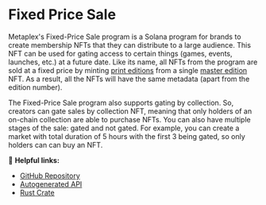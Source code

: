 # Fixed Price Sale

Metaplex's Fixed-Price Sale program is a Solana program for brands to create membership NFTs that they can distribute to a large audience. This NFT can be used for gating access to certain things (games, events, launches, etc.) at a future date.
Like its name, all NFTs from the program are sold at a fixed price by minting [print editions](/resources/definitions#print) from a single [master edition](/resources/definitions#master-edition) NFT. As a result, all the NFTs will have the same metadata (apart from the edition number). 

The Fixed-Price Sale program also supports gating by collection. So, creators can gate sales by collection NFT, meaning that only holders of an on-chain collection are able to purchase NFTs. You can also have multiple stages of the sale: gated and not gated. For example, you can create a market with total duration of 5 hours with the first 3 being gated, so only holders can can buy an NFT.

🔗 **Helpful links:**

- [GitHub Repository](https://github.com/metaplex-foundation/metaplex-program-library/tree/master/fixed-price-sale)
- [Autogenerated API](https://www.npmjs.com/package/@metaplex-foundation/mpl-fixed-price-sale)
- [Rust Crate](https://crates.io/crates/mpl-fixed-price-sale)
